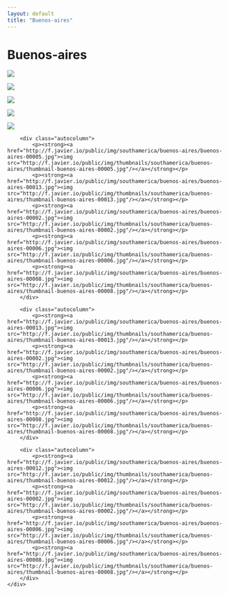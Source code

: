 ```yaml
---
layout: default
title: "Buenos-aires"
---
```


<h1 class="page" style="padding-left:0%;">Buenos-aires</h1>
<div class="page">
    <div class="autowide">
        <div class="autocolumn">
            <p><strong><a href="http://f.javier.io/public/img/southamerica/buenos-aires/buenos-aires-00014.jpg"><img src="http://f.javier.io/public/img/thumbnails/southamerica/buenos-aires/thumbnail-buenos-aires-00014.jpg"/></a></strong></p>
            <p><strong><a href="http://f.javier.io/public/img/southamerica/buenos-aires/buenos-aires-00013.jpg"><img src="http://f.javier.io/public/img/thumbnails/southamerica/buenos-aires/thumbnail-buenos-aires-00013.jpg"/></a></strong></p>
            <p><strong><a href="http://f.javier.io/public/img/southamerica/buenos-aires/buenos-aires-00002.jpg"><img src="http://f.javier.io/public/img/thumbnails/southamerica/buenos-aires/thumbnail-buenos-aires-00002.jpg"/></a></strong></p>
            <p><strong><a href="http://f.javier.io/public/img/southamerica/buenos-aires/buenos-aires-00006.jpg"><img src="http://f.javier.io/public/img/thumbnails/southamerica/buenos-aires/thumbnail-buenos-aires-00006.jpg"/></a></strong></p>
            <p><strong><a href="http://f.javier.io/public/img/southamerica/buenos-aires/buenos-aires-00008.jpg"><img src="http://f.javier.io/public/img/thumbnails/southamerica/buenos-aires/thumbnail-buenos-aires-00008.jpg"/></a></strong></p>
        </div>

        <div class="autocolumn">
            <p><strong><a href="http://f.javier.io/public/img/southamerica/buenos-aires/buenos-aires-00005.jpg"><img src="http://f.javier.io/public/img/thumbnails/southamerica/buenos-aires/thumbnail-buenos-aires-00005.jpg"/></a></strong></p>
            <p><strong><a href="http://f.javier.io/public/img/southamerica/buenos-aires/buenos-aires-00013.jpg"><img src="http://f.javier.io/public/img/thumbnails/southamerica/buenos-aires/thumbnail-buenos-aires-00013.jpg"/></a></strong></p>
            <p><strong><a href="http://f.javier.io/public/img/southamerica/buenos-aires/buenos-aires-00002.jpg"><img src="http://f.javier.io/public/img/thumbnails/southamerica/buenos-aires/thumbnail-buenos-aires-00002.jpg"/></a></strong></p>
            <p><strong><a href="http://f.javier.io/public/img/southamerica/buenos-aires/buenos-aires-00006.jpg"><img src="http://f.javier.io/public/img/thumbnails/southamerica/buenos-aires/thumbnail-buenos-aires-00006.jpg"/></a></strong></p>
            <p><strong><a href="http://f.javier.io/public/img/southamerica/buenos-aires/buenos-aires-00008.jpg"><img src="http://f.javier.io/public/img/thumbnails/southamerica/buenos-aires/thumbnail-buenos-aires-00008.jpg"/></a></strong></p>
        </div>

        <div class="autocolumn">
            <p><strong><a href="http://f.javier.io/public/img/southamerica/buenos-aires/buenos-aires-00013.jpg"><img src="http://f.javier.io/public/img/thumbnails/southamerica/buenos-aires/thumbnail-buenos-aires-00013.jpg"/></a></strong></p>
            <p><strong><a href="http://f.javier.io/public/img/southamerica/buenos-aires/buenos-aires-00002.jpg"><img src="http://f.javier.io/public/img/thumbnails/southamerica/buenos-aires/thumbnail-buenos-aires-00002.jpg"/></a></strong></p>
            <p><strong><a href="http://f.javier.io/public/img/southamerica/buenos-aires/buenos-aires-00006.jpg"><img src="http://f.javier.io/public/img/thumbnails/southamerica/buenos-aires/thumbnail-buenos-aires-00006.jpg"/></a></strong></p>
            <p><strong><a href="http://f.javier.io/public/img/southamerica/buenos-aires/buenos-aires-00008.jpg"><img src="http://f.javier.io/public/img/thumbnails/southamerica/buenos-aires/thumbnail-buenos-aires-00008.jpg"/></a></strong></p>
        </div>

        <div class="autocolumn">
            <p><strong><a href="http://f.javier.io/public/img/southamerica/buenos-aires/buenos-aires-00012.jpg"><img src="http://f.javier.io/public/img/thumbnails/southamerica/buenos-aires/thumbnail-buenos-aires-00012.jpg"/></a></strong></p>
            <p><strong><a href="http://f.javier.io/public/img/southamerica/buenos-aires/buenos-aires-00002.jpg"><img src="http://f.javier.io/public/img/thumbnails/southamerica/buenos-aires/thumbnail-buenos-aires-00002.jpg"/></a></strong></p>
            <p><strong><a href="http://f.javier.io/public/img/southamerica/buenos-aires/buenos-aires-00006.jpg"><img src="http://f.javier.io/public/img/thumbnails/southamerica/buenos-aires/thumbnail-buenos-aires-00006.jpg"/></a></strong></p>
            <p><strong><a href="http://f.javier.io/public/img/southamerica/buenos-aires/buenos-aires-00008.jpg"><img src="http://f.javier.io/public/img/thumbnails/southamerica/buenos-aires/thumbnail-buenos-aires-00008.jpg"/></a></strong></p>
        </div>
    </div>
</div>
